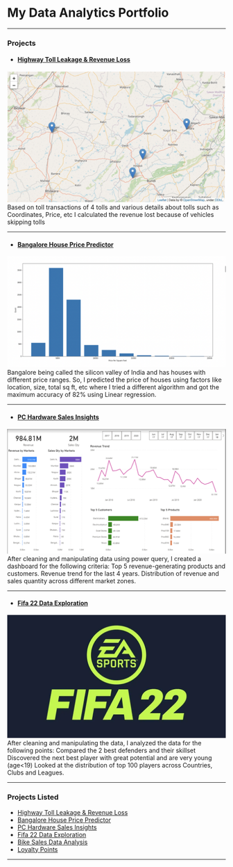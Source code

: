 # My Data Analytics Portfolio

---

### Projects

- #### [Highway Toll Leakage & Revenue Loss](https://www.kaggle.com/code/panwararpit/highway-toll-leakage-revenue-loss)
<img src="images/Screenshot 2022-12-27 at 8.11.49 PM.png?raw=true"/>
Based on toll transactions of 4 tolls and various details about tolls such as Coordinates, Price, etc I calculated the revenue lost because of vehicles skipping tolls

---
- #### [Bangalore House Price Predictor](https://www.kaggle.com/code/panwararpit/bangalore-house-price-predictor)
<img src="images/Screenshot 2022-12-27 at 8.13.13 PM.png?raw=true"/>
Bangalore being called the silicon valley of India and has houses with different price ranges. So, I predicted the price of houses using factors like location, size, total sq ft, etc where I tried a different algorithm and got the maximum accuracy of 82% using Linear regression.

---
- #### [PC Hardware Sales Insights](https://drive.google.com/file/d/1JjOVVC61jVw_tf3yStAnqVcnZGWseAPx/view?usp=sharing)
<img src="images/Screenshot 2022-12-27 at 8.13.42 PM.png?raw=true"/>
After cleaning and manipulating data using power query, I created a dashboard for the following criteria:
Top 5 revenue-generating products and customers.
Revenue trend for the last 4 years.
Distribution of revenue and sales quantity across different market zones.

---
- #### [Fifa 22 Data Exploration](https://www.kaggle.com/code/panwararpit/fifa-22-eda)
<img src="images/download.png?raw=true"/>
After cleaning and manipulating the data, I analyzed the data for the following points:
Compared the 2 best defenders and their skillset
Discovered the next best player with great potential and are very young (age<19)
Looked at the distribution of top 100 players across Countries, Clubs and Leagues.

---

### Projects Listed

- [Highway Toll Leakage & Revenue Loss]()
- [Bangalore House Price Predictor]()
- [PC Hardware Sales Insights]()
- [Fifa 22 Data Exploration]()
- [Bike Sales Data Analysis]()
- [Loyalty Points]()

---
